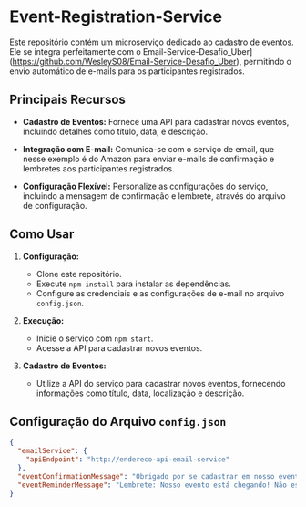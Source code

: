 # Event-Registration-Service


Este repositório contém um microserviço dedicado ao cadastro de eventos. Ele se integra perfeitamente com o Email-Service-Desafio_Uber](https://github.com/WesleyS08/Email-Service-Desafio_Uber), permitindo o envio automático de e-mails para os participantes registrados.

## Principais Recursos

- **Cadastro de Eventos:** Fornece uma API para cadastrar novos eventos, incluindo detalhes como título, data, e descrição.

- **Integração com E-mail:** Comunica-se com o serviço de email, que nesse exemplo é do Amazon para enviar e-mails de confirmação e lembretes aos participantes registrados.

- **Configuração Flexível:** Personalize as configurações do serviço, incluindo a mensagem de confirmação e lembrete, através do arquivo de configuração.

## Como Usar

1. **Configuração:**
   - Clone este repositório.
   - Execute `npm install` para instalar as dependências.
   - Configure as credenciais e as configurações de e-mail no arquivo `config.json`.

2. **Execução:**
   - Inicie o serviço com `npm start`.
   - Acesse a API para cadastrar novos eventos.

3. **Cadastro de Eventos:**
   - Utilize a API do serviço para cadastrar novos eventos, fornecendo informações como título, data, localização e descrição.

## Configuração do Arquivo `config.json`
```json
{
  "emailService": {
    "apiEndpoint": "http://endereco-api-email-service"
  },
  "eventConfirmationMessage": "Obrigado por se cadastrar em nosso evento!",
  "eventReminderMessage": "Lembrete: Nosso evento está chegando! Não esqueça de participar!"
}
